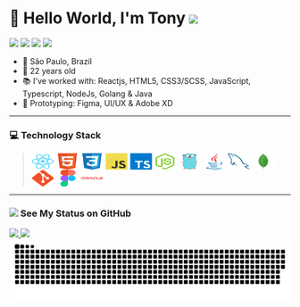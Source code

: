 # 👋 Hello World, I'm Tony <img src="https://github.com/TheDudeThatCode/TheDudeThatCode/blob/master/Assets/Earth.gif" width="24px">

<div>
  <a href="https://linktr.ee/antoniogscarvalho" target="_blank"><img src="https://img.shields.io/badge/-LinkTree-%08d474?style=for-the-badge&logo=LinkTree&logoColor=white" target="_blank"></a> 
  <a href="https://instagram.com/antoniogsc" target="_blank"><img src="https://img.shields.io/badge/-Instagram-%23E4405F?style=for-the-badge&logo=instagram&logoColor=white" target="_blank"></a>
  <a href = "mailto:antoniogabrielagsc@gmail.com"><img src="https://img.shields.io/badge/Gmail-D14836?style=for-the-badge&logo=gmail&logoColor=white" target="_blank"></a>
  <a href="https://www.linkedin.com/in/antoniogscarvalho" target="_blank"><img src="https://img.shields.io/badge/-LinkedIn-%230077B5?style=for-the-badge&logo=linkedin&logoColor=white" target="_blank"></a>   
</div>

- 🏡 São Paulo, Brazil
- 🎂 22 years old
- 📚 I've worked with: Reactjs, HTML5, CSS3/SCSS, JavaScript, Typescript, NodeJs, Golang & Java
- 🖤 Prototyping: Figma, UI/UX & Adobe XD

---- 

### 💻 Technology Stack

> <img align="center" alt="React" height="30" width="40" src="https://raw.githubusercontent.com/devicons/devicon/master/icons/react/react-original.svg">
> <img align="center" alt="HTML" height="30" width="40" src="https://raw.githubusercontent.com/devicons/devicon/master/icons/html5/html5-original.svg">
> <img align="center" alt="CSS" height="30" width="40" src="https://raw.githubusercontent.com/devicons/devicon/master/icons/css3/css3-original.svg">
> <img align="center" alt="Javascript" height="30" width="40" src="https://raw.githubusercontent.com/devicons/devicon/master/icons/javascript/javascript-original.svg">
> <img align="center" alt="Typescript" height="30" width="40" src="https://raw.githubusercontent.com/devicons/devicon/master/icons/typescript/typescript-original.svg">
> <img align="center" alt="NodeJS" height="30" width="40" src="https://raw.githubusercontent.com/devicons/devicon/master/icons/nodejs/nodejs-original.svg">
> <img align="center" alt="GoLang" height="30" width="40" src="https://raw.githubusercontent.com/devicons/devicon/master/icons/go/go-original.svg">
> <img align="center" alt="Java" height="30" width="40" src="https://raw.githubusercontent.com/devicons/devicon/master/icons/java/java-original.svg">
> <img align="center" alt="MySQL" height="30" width="40" src="https://raw.githubusercontent.com/devicons/devicon/master/icons/mysql/mysql-original.svg">
> <img align="center" alt="MongoDB" height="30" width="40" src="https://raw.githubusercontent.com/devicons/devicon/master/icons/mongodb/mongodb-original.svg">
> <img align="center" alt="Git" height="30" width="40" src="https://raw.githubusercontent.com/devicons/devicon/master/icons/git/git-original.svg">
> <img align="center" alt="Figma" height="30" width="40" src="https://raw.githubusercontent.com/devicons/devicon/master/icons/figma/figma-original.svg">
> <img align="center" alt="Oracle" height="30" width="40" src="https://raw.githubusercontent.com/devicons/devicon/master/icons/oracle/oracle-original.svg">

----

### <img src="https://media.giphy.com/media/VgCDAzcKvsR6OM0uWg/giphy.gif" width="40"> See My Status on GitHub

<div>
  <a href="https://github.com/AntonioGSC">
  <img height="180em" src="https://github-readme-stats.vercel.app/api?username=antoniogsc&show_icons=true&theme=tokyonight&include_all_commits=true&count_private=true"/> 
  <img height="180em" src="https://github-readme-stats.vercel.app/api/top-langs/?username=antoniogsc&layout=compact&langs_count=7&theme=tokyonight"/><br>
  <img align="center" alt="Antonio Carvalho" src="https://github.com/AntonioGSC/AntonioGSC/blob/output/github-contribution-grid-snake.svg">
</div>

